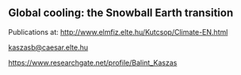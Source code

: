 ## Global cooling: the Snowball Earth transition

Publications at:
http://www.elmfiz.elte.hu/Kutcsop/Climate-EN.html

kaszasb@caesar.elte.hu

https://www.researchgate.net/profile/Balint_Kaszas
